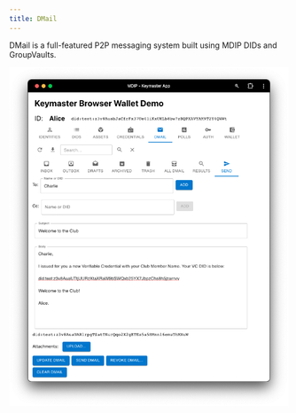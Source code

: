 ```yaml
---
title: DMail
---
```


DMail is a full-featured P2P messaging system built using MDIP DIDs and GroupVaults. 

![DMAIL screen](dmail-screen.png)